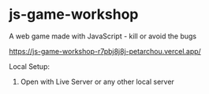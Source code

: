 # js-game-workshop
A web game made with JavaScript - kill or avoid the bugs

https://js-game-workshop-r7pbj8j8j-petarchou.vercel.app/

Local Setup:
1. Open with Live Server or any other local server

